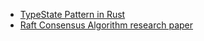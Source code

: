 - [TypeState Pattern in Rust](https://cliffle.com/blog/rust-typestate/)
- [Raft Consensus Algorithm research paper](https://raft.github.io/raft.pdf)
